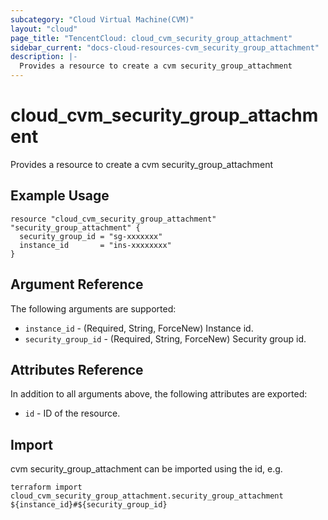 ```yaml
---
subcategory: "Cloud Virtual Machine(CVM)"
layout: "cloud"
page_title: "TencentCloud: cloud_cvm_security_group_attachment"
sidebar_current: "docs-cloud-resources-cvm_security_group_attachment"
description: |-
  Provides a resource to create a cvm security_group_attachment
---
```


# cloud_cvm_security_group_attachment

Provides a resource to create a cvm security_group_attachment

## Example Usage

```hcl
resource "cloud_cvm_security_group_attachment" "security_group_attachment" {
  security_group_id = "sg-xxxxxxx"
  instance_id       = "ins-xxxxxxxx"
}
```

## Argument Reference

The following arguments are supported:

* `instance_id` - (Required, String, ForceNew) Instance id.
* `security_group_id` - (Required, String, ForceNew) Security group id.

## Attributes Reference

In addition to all arguments above, the following attributes are exported:

* `id` - ID of the resource.



## Import

cvm security_group_attachment can be imported using the id, e.g.

```
terraform import cloud_cvm_security_group_attachment.security_group_attachment ${instance_id}#${security_group_id}
```

